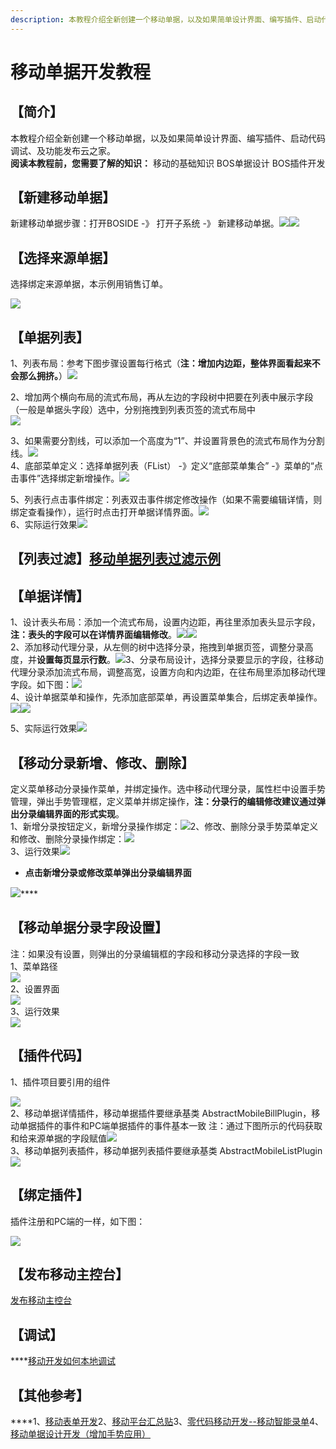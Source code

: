 ```yaml
---
description: 本教程介绍全新创建一个移动单据，以及如果简单设计界面、编写插件、启动代码调试、及功能发布云之家。
---
```


# 移动单据开发教程

## **【简介】**  

本教程介绍全新创建一个移动单据，以及如果简单设计界面、编写插件、启动代码调试、及功能发布云之家。  
**阅读本教程前，您需要了解的知识：**  移动的基础知识  BOS单据设计  BOS插件开发

##  **【新建移动单据】**  

新建移动单据步骤：打开BOSIDE -》 打开子系统 -》 新建移动单据。![](http://clubimg.kingdee.com/club/attachments/forum/201803/02/1519959551ofpvzy4d4xyda1ecc5zu5cn1dx5u5n1j.png)![](http://clubimg.kingdee.com/club/attachments/forum/201803/02/1519959869qo5axcc500ka6mafq4629m27ztr95xka.png)  


## **【选择来源单据】**

选择绑定来源单据，本示例用销售订单。

![](http://clubimg.kingdee.com/club/attachments/forum/201803/02/1519960249z60r6f00cbqe0gbzlcz4bpp5a0zk44pv.png)  


## **【单据列表】**

1、列表布局：参考下图步骤设置每行格式（**注：增加内边距，整体界面看起来不会那么拥挤。**）![](http://clubimg.kingdee.com/club/attachments/forum/201803/02/1519961528j71n31oof7629s47ii6c6xs92uqio2c7.png)  
  
2、增加两个横向布局的流式布局，再从左边的字段树中把要在列表中展示字段（一般是单据头字段）选中，分别拖拽到列表页签的流式布局中  
![](http://clubimg.kingdee.com/club/attachments/forum/201803/02/1519970302gcf0u0f6qyc3mcffqmmamp0hycoqp0to.png)  
  
3、如果需要分割线，可以添加一个高度为“1”、并设置背景色的流式布局作为分割线。![](http://clubimg.kingdee.com/club/attachments/forum/201803/02/1519970792hkf8bik70d18sfd2tizfwp7k106sf0r0.png)  
4、底部菜单定义：选择单据列表（FList） -》定义“底部菜单集合” -》菜单的“点击事件”选择绑定新增操作。![](http://clubimg.kingdee.com/club/attachments/forum/201803/02/1519971406s3r330z0h14303u33m3v3p5i5u0v38u3.png)  
  
5、列表行点击事件绑定：列表双击事件绑定修改操作（如果不需要编辑详情，则绑定查看操作），运行时点击打开单据详情界面。![](http://clubimg.kingdee.com/club/attachments/forum/201803/02/1519971710rrmyor272m747u1o561zo17585u7rolm.png)  
6、实际运行效果![](http://clubimg.kingdee.com/club/attachments/forum/201803/02/1519972777g9gze1ll1ewol1c8lllgpp1rblpcpzgg.png)  


## **【列表过滤】**[移动单据列表过滤示例](http://club.kingdee.com/forum.php?mod=viewthread&tid=1344069)

## **【单据详情】**

1、设计表头布局：添加一个流式布局，设置内边距，再往里添加表头显示字段，**注：表头的字段可以在详情界面编辑修改**。![](http://clubimg.kingdee.com/club/attachments/forum/201803/05/1520240373t4zl9n8h9hl4n44ck246ypn2v42c9v92.png)![](http://clubimg.kingdee.com/club/attachments/forum/201803/05/1520240290qtdp522t3wv5vtwtw4nh0l13ppwepz5a.png)  
2、添加移动代理分录，从左侧的树中选择分录，拖拽到单据页签，调整分录高度，并**设置每页显示行数**。![](http://clubimg.kingdee.com/club/attachments/forum/201803/05/1520240783a6ozinb6sb6ouh6o00c0go4nos88sn0u.png)3、分录布局设计，选择分录要显示的字段，往移动代理分录添加流式布局，调整高宽，设置方向和内边距，在往布局里添加移动代理字段。如下图：![](http://clubimg.kingdee.com/club/attachments/forum/201803/05/1520241470pvi08pvs0gx0bpe04ppixi4pbx0ppz94.png)  
4、设计单据菜单和操作，先添加底部菜单，再设置菜单集合，后绑定表单操作。![](http://clubimg.kingdee.com/club/attachments/forum/201803/05/1520242348wdd9d7989d9h880cncr8yhy78y9hyrh9.png)![](http://clubimg.kingdee.com/club/attachments/forum/201803/05/1520242434q9jd32ezgeeyy2oelqqq9qlq1q8qnejq.png)  
  
  
5、实际运行效果![](http://clubimg.kingdee.com/club/attachments/forum/201803/05/1520243375mmomwfmm30oo7mvvwsvm7awm0wmom7w3.png)  
  


## **【移动分录新增、修改、删除】**

定义菜单移动分录操作菜单，并绑定操作。选中移动代理分录，属性栏中设置手势管理，弹出手势管理框，定义菜单并绑定操作，**注：分录行的编辑修改建议通过弹出分录编辑界面的形式实现**。  
1、新增分录按钮定义，新增分录操作绑定：![](http://clubimg.kingdee.com/club/attachments/forum/201803/05/1520243242q3r7y40p7r43z0c0063x444i8p0bpcsz.png)2、修改、删除分录手势菜单定义和修改、删除分录操作绑定：![](http://clubimg.kingdee.com/club/attachments/forum/201803/05/1520243001mh87we9h7pewyl7b7r8pb2x7xx9w7z1c.png)  
3、运行效果![](http://clubimg.kingdee.com/club/attachments/forum/201803/05/1520243473zbtiw7ihcdccj74y5mym5tt6zzw7yi7i.png)

* **点击新增分录或修改菜单弹出分录编辑界面** 

![](http://clubimg.kingdee.com/club/attachments/forum/201803/05/1520243547ybbob3bxjmduouuiiuomnsxucysytby0.png)\*\*\*\*

## **【移动单据分录字段设置】**

注：如果没有设置，则弹出的分录编辑框的字段和移动分录选择的字段一致  
1、菜单路径  
![](http://clubimg.kingdee.com/club/attachments/forum/201710/26/1508983630phiggxzugrr8ou8b0vzb0okfuz29u0nf.png)  
2、设置界面  
![](http://clubimg.kingdee.com/club/attachments/forum/201710/26/1508983758htdtssz3sz4hj2hw3uvh92s22jd93atw.png)  
3、运行效果  
![](http://clubimg.kingdee.com/club/attachments/forum/201710/26/1508983976sj49y9l1u9cuhjaz9kc1yujn9ynkjr49.png)  


## **【插件代码】**

1、插件项目要引用的组件

![](http://clubimg.kingdee.com/club/attachments/forum/201804/11/1523412510rg0eza2e7fs7ewhl2krklaskw14w14ee.png)  
2、移动单据详情插件，移动单据插件要继承基类 AbstractMobileBillPlugin，移动单据插件的事件和PC端单据插件的事件基本一致  注：通过下图所示的代码获取和给来源单据的字段赋值![](http://clubimg.kingdee.com/club/attachments/forum/201804/11/1523413332i2btzj8tvwxvb44d4qty4qyqsbgjb48v.png)  
3、移动单据列表插件，移动单据列表插件要继承基类 AbstractMobileListPlugin![](http://clubimg.kingdee.com/club/attachments/forum/201804/11/1523413688lcqu7w8ww0zhzme7cnuciwwqe7mn7q7u.png)  


## **【绑定插件】**

  
插件注册和PC端的一样，如下图：

![](http://clubimg.kingdee.com/club/attachments/forum/201804/11/1523414378ohcba6aaaabsrb968ab9chhhafbfshza.png)  


## **【发布移动主控台】**

  
  
[发布移动主控台](http://club.kingdee.com/forum.php?mod=viewthread&tid=1334748&page=1&extra=#pid3778567)  


## **【调试】**

\*\*\*\*[移动开发如何本地调试](http://club.kingdee.com/forum.php?mod=viewthread&tid=1176706) 

##  **【其他参考】**

  
****1、[移动表单开发](http://club.kingdee.com/forum.php?mod=viewthread&tid=1455980&page=1&extra=#pid4102909)2、[移动平台汇总贴](http://club.kingdee.com/forum.php?mod=viewthread&tid=1062364)3、[零代码移动开发--移动智能录单](http://club.kingdee.com/forum.php?mod=viewthread&tid=1144830)4、[移动单据设计开发（增加手势应用）](http://club.kingdee.com/forum.php?mod=viewthread&tid=1288822)  


